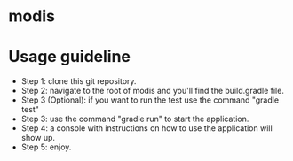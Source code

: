 # modis

# Usage guideline
  - Step 1: clone this git repository.
  - Step 2: navigate to the root of modis and you'll find the build.gradle file. 
  - Step 3 (Optional): if you want to run the test use the command "gradle test"
  - Step 3: use the command "gradle run" to start the application.
  - Step 4: a console with instructions on how to use the application will show up.
  - Step 5: enjoy.
